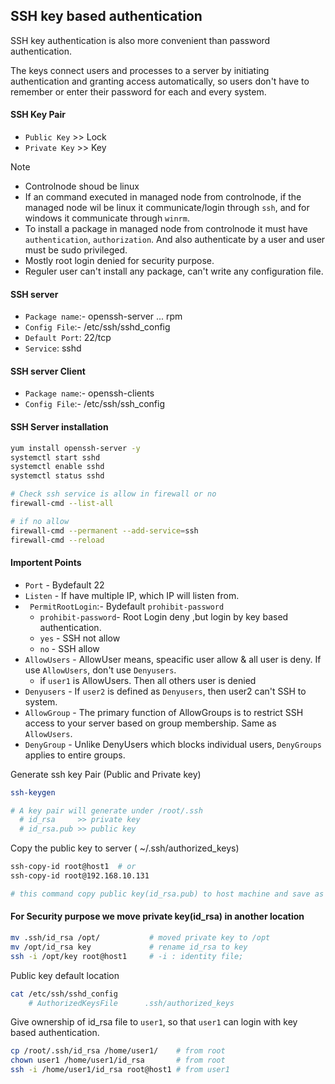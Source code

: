 
## SSH key based authentication
SSH key authentication is also more convenient than password authentication. 

The keys connect users and processes to a server by initiating authentication 
and granting access automatically, so users don't have to remember or enter their password 
for each and every system. 

#### SSH Key Pair
- `Public Key` >> Lock
- `Private Key` >> Key

  
> [!NOTE]
> - Controlnode shoud be linux
> - If an command executed in managed node from controlnode, if the managed node wil be linux it communicate/login through `ssh`, and for windows it communicate through `winrm`.
> -  To install a package in managed node from controlnode it must have `authentication`, `authorization`. And also authenticate by a user and user must be sudo privileged.
> -  Mostly root login denied for security purpose.
> -  Reguler user can't install any package, can't write any configuration file.
 

#### SSH server
- `Package name`:- openssh-server ... rpm
- `Config File`:- /etc/ssh/sshd_config
- `Default Port`: 22/tcp
- `Service`: sshd

#### SSH server Client
- `Package name`:- openssh-clients
- `Config File`:- /etc/ssh/ssh_config


#### SSH Server installation 
```bash
yum install openssh-server -y
systemctl start sshd
systemctl enable sshd
systemctl status sshd

# Check ssh service is allow in firewall or no
firewall-cmd --list-all

# if no allow
firewall-cmd --permanent --add-service=ssh
firewall-cmd --reload

```
#### Importent Points
-  `Port` - Bydefault 22
- `Listen` - If have multiple IP, which IP will listen from.
- ` PermitRootLogin`:- Bydefault `prohibit-password`
  - `prohibit-password`- Root Login deny ,but login by key based authentication. 
  - `yes` - SSH not allow
  - `no` -  SSH allow 
- `AllowUsers` - AllowUser means, speacific user allow & all user is deny. If use `AllowUsers`, don't use `Denyusers`.
  - if `user1` is AllowUsers. Then all others user is denied
- `Denyusers` - If `user2` is defined as `Denyusers`, then user2 can't SSH to system.
- `AllowGroup` - The primary function of AllowGroups is to restrict SSH access to your server based on group membership. Same as `AllowUsers`.
- `DenyGroup` -  Unlike DenyUsers which blocks individual users, `DenyGroups` applies to entire groups.


Generate ssh key Pair (Public and Private key) 
```bash
ssh-keygen

# A key pair will generate under /root/.ssh
  # id_rsa     >> private key
  # id_rsa.pub >> public key
```

Copy the public key to server ( ~/.ssh/authorized_keys) 
```bash
ssh-copy-id root@host1  # or
ssh-copy-id root@192.168.10.131

# this command copy public key(id_rsa.pub) to host machine and save as .ssh/authorized_keys
```

#### For Security purpose we move private key(id_rsa) in another location 
```bash
mv .ssh/id_rsa /opt/           # moved private key to /opt
mv /opt/id_rsa key             # rename id_rsa to key
ssh -i /opt/key root@host1     # -i : identity file;
```

Public key default location 
```bash
cat /etc/ssh/sshd_config
    # AuthorizedKeysFile      .ssh/authorized_keys
```

Give ownership of id_rsa file to `user1`, so that `user1` can login with key based authentication.

```bash
cp /root/.ssh/id_rsa /home/user1/    # from root
chown user1 /home/user1/id_rsa       # from root
ssh -i /home/user1/id_rsa root@host1 # from user1
```

